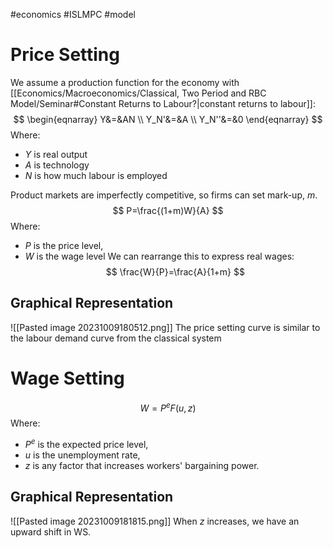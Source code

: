#economics #ISLMPC #model
# Price Setting
We assume a production function for the economy with [[Economics/Macroeconomics/Classical, Two Period and RBC Model/Seminar#Constant Returns to Labour?|constant returns to labour]]:
$$
\begin{eqnarray}
Y&=&AN \\
Y_N'&=&A \\
Y_N''&=&0
\end{eqnarray}
$$
Where:
- $Y$ is real output
- $A$ is technology
- $N$ is how much labour is employed

Product markets are imperfectly competitive, so firms can set mark-up, $m$.
$$
P=\frac{(1+m)W}{A}
$$
Where:
- $P$ is the price level,
- $W$ is the wage level
We can rearrange this to express real wages:
$$
\frac{W}{P}=\frac{A}{1+m}
$$
## Graphical Representation
![[Pasted image 20231009180512.png]]
The price setting curve is similar to the labour demand curve from the classical system
# Wage Setting
$$
W=P^eF(u,z)
$$
Where:
- $P^e$ is the expected price level,
- $u$ is the unemployment rate,
- $z$ is any factor that increases workers' bargaining power.
## Graphical Representation
![[Pasted image 20231009181815.png]]
When $z$ increases, we have an upward shift in WS.
